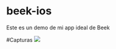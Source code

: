 # beek-ios
Este es un demo de mi app ideal de Beek

#Capturas
<img src="https://github.com/adrian-morfi/beek-ios/blob/master/capturas/all.png" />